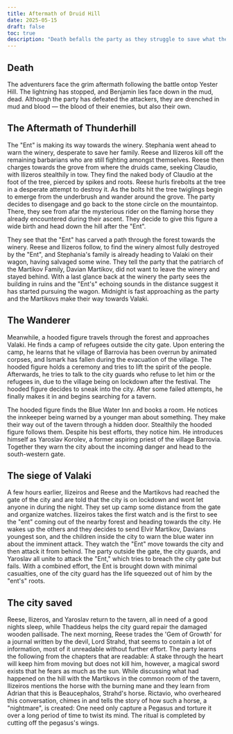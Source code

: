 ```yaml
---
title: Aftermath of Druid Hill
date: 2025-05-15
draft: false
toc: true
description: "Death befalls the party as they struggle to save what they can ..."
---
```


## Death
The adventurers face the grim aftermath following the battle ontop Yester Hill. The lightning has stopped, and Benjamin lies face down in the mud, dead. Although the party has defeated the attackers, they are drenched in mud and blood — the blood of their enemies, but also their own.

## The Aftermath of Thunderhill
The "Ent" is making its way towards the winery. Stephania went ahead to warn the winery, desperate to save her family. Reese and Ilizeros kill off the remaining barbarians who are still fighting amongst themselves. Reese then charges towards the grove from where the druids came, seeking Claudio, with Ilizeros stealthily in tow. They find the naked body of Claudio at the foot of the tree, pierced by spikes and roots. Reese hurls firebolts at the tree in a desperate attempt to destroy it. As the bolts hit the tree twiglings begin to emerge from the underbrush and wander around the grove. The party decides to disengage and go back to the stone circle on the mountaintop. There, they see from afar the mysterious rider on the flaming horse they already encountered during their ascent. They decide to give this figure a wide birth and head down the hill after the "Ent".

They see that the "Ent" has carved a path through the forest towards the winery. Reese and Ilizeros follow, to find the winery almost fully destroyed by the "Ent", and Stephania's family is already heading to Valaki on their wagon, having salvaged some wine. They tell the party that the patriarch of the Martikov Family, Davian Martikov, did not want to leave the winery and stayed behind. With a last glance back at the winery the party sees the building in ruins and the "Ent's" echoing sounds in the distance suggest it has started pursuing the wagon. Midnight is fast approaching as the party and the Martikovs make their way towards Valaki.

## The Wanderer
Meanwhile, a hooded figure travels through the forest and approaches Valaki. He finds a camp of refugees outside the city gate. Upon entering the camp, he learns that he village of Barrovia has been overrun by animated corpses, and Ismark has fallen during the evacuation of the village. The hooded figure holds a ceremony and tries to lift the spirit of the people. Afterwards, he tries to talk to the city guards who refuse to let him or the refugees in, due to the village being on lockdown after the festival. The hooded figure decides to sneak into the city. After some failed attempts, he finally makes it in and begins searching for a tavern. 

The hooded figure finds the Blue Water Inn and books a room. He notices the innkeeper being warned by a younger man about something. They make their way out of the tavern through a hidden door. Stealthily the hooded figure follows them. Despite his best efforts, they notice him. He introduces himself as Yaroslav Korolev, a former aspiring priest of the village Barrovia. Together they warn the city about the incoming danger and head to the south-western gate.

## The siege of Valaki
A few hours earlier, Ilizeiros and Reese and the Martikovs had reached the gate of the city and are told that the city is on lockdown and wont let anyone in during the night. They set up camp some distance from the gate and organize watches. Ilizeiros takes the first watch and is the first to see the "ent" coming out of the nearby forest and heading towards the city. He wakes up the others and they decides to send Elvir Martikov, Davians youngest son, and the children inside the city to warn the blue water inn about the imminent attack. They watch the "Ent" move towards the city and then attack it from behind. The party outside the gate, the city guards, and Yaroslav all unite to attack the "Ent," which tries to breach the city gate but fails. With a combined effort, the Ent is brought down with minimal casualties, one of the city guard has the life squeezed out of him by the "ent's" roots.

## The city saved
Reese, Ilizeros, and Yaroslav return to the tavern, all in need of a good nights sleep, while Thaddeus helps the city guard repair the damaged wooden pallisade. The next morning, Reese trades the 'Gem of Growth' for a journal written by the devil, Lord Strahd, that seems to contain a lot of information, most of it unreadable without further effort. The party learns the following from the chapters that are readable: A stake through the heart will keep him from moving but does not kill him, however, a magical sword exists that he fears as much as the sun. While discussing what had happened on the hill with the Martikovs in the common room of the tavern, Ilizeiros mentions the horse with the burning mane and they learn from Adrian that this is Beaucephalos, Strahd's horse. Rictavio, who overheared this conversation, chimes in and tells the story of how such a horse, a "nightmare", is created: One need only capture a Pegasus and torture it over a long period of time to twist its mind. The ritual is completed by cutting off the pegasus's wings. 
